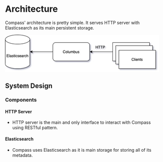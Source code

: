# Architecture

Compass' architecture is pretty simple. It serves HTTP server with Elasticsearch as its main persistent storage.

![Compass Architecture](../assets/architecture.jpg)

## System Design
### Components

#### HTTP Server

* HTTP server is the main and only interface to interact with Compass using RESTful pattern.

#### Elasticsearch

* Compass uses Elasticsearch as it is main storage for storing all of its metadata.
